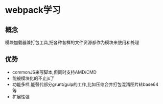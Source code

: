 # webpack学习

## 概念
模块加载器兼打包工具,把各种各样的文件资源都作为模块来使用和处理

## 优势
- commonJS来写脚本,但同时支持AMD/CMD
- 能被模块化的不止js了
- 功能多样,能替代部分grunt/gulp的工作,比如压缩合并打包混淆图片转base64等
- 扩展性强